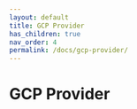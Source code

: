 ```yaml
---
layout: default
title: GCP Provider
has_children: true
nav_order: 4
permalink: /docs/gcp-provider/
---
```


# GCP Provider
